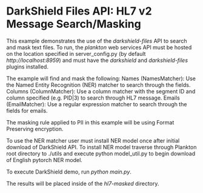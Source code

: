 # DarkShield Files API: HL7 v2 Message Search/Masking

This example demonstrates the use of the *darkshield-files* API to search and 
mask text files. To run, the *plankton* web services API must be hosted on 
the location specified in server_config.py (by default *http://localhost:8959*) and must have the *darkshield* and *darkshield-files* 
plugins installed.

The example will find and mask the following:
Names (NamesMatcher): Use the Named Entity Recognition (NER) matcher to search through the fields.
Columns (ColumnMatcher): Use a column matcher with the segment ID and column specified (e.g. PID|3) to search through HL7 message.
Emails (EmailMatcher): Use a regular expression matcher to search through the fields for emails.

The masking rule applied to PII in this example will be using Format Preserving encryption.

To use the NER matcher user must install NER model once after initial download of DarkShield API.
To install NER model traverse through Plankton root directory to ./utils and execute python model_util.py
to begin download of English pytorch NER model.

To execute DarkShield demo, run *python main.py*.

The results will be placed inside of the *hl7-masked* directory.
